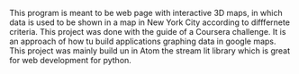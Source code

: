 This program is meant to be web page with interactive 3D maps, in which data is used to be shown in a map in New York City according to difffernete criteria. This project was done with the guide of a Coursera challenge. It is an approach of how tu build applications graphing data in google maps. This project was mainly build un in Atom the stream lit library which is great for web development for python. 
